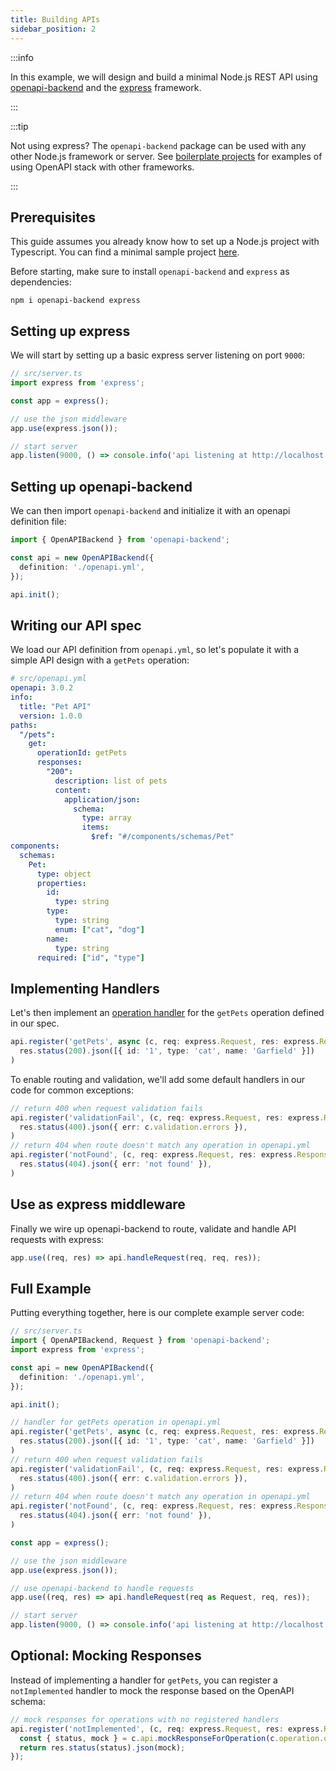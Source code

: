 ```yaml
---
title: Building APIs
sidebar_position: 2
---
```


:::info

In this example, we will design and build a minimal Node.js REST API using [openapi-backend](/docs/openapi-backend) and the [express](https://expressjs.com) framework.

:::

:::tip

Not using express? The `openapi-backend` package can be used with any other Node.js framework or server. See [boilerplate projects](/docs/examples/boilerplate/) for examples of using OpenAPI stack with other frameworks.

:::

## Prerequisites

This guide assumes you already know how to set up a Node.js project with Typescript. You can find a minimal sample project [here](https://github.com/anttiviljami/openapi-backend/tree/master/examples/express-typescript).

Before starting, make sure to install `openapi-backend` and `express` as dependencies:

```
npm i openapi-backend express
```

## Setting up express

We will start by setting up a basic express server listening on port `9000`:

```ts
// src/server.ts
import express from 'express';

const app = express();

// use the json middleware
app.use(express.json());

// start server
app.listen(9000, () => console.info('api listening at http://localhost:9000'));
```

## Setting up openapi-backend

We can then import `openapi-backend` and initialize it with an openapi definition file:

```ts
import { OpenAPIBackend } from 'openapi-backend';

const api = new OpenAPIBackend({
  definition: './openapi.yml',
});

api.init();
```

## Writing our API spec

We load our API definition from `openapi.yml`, so let's populate it with a simple API design with a `getPets` operation:

```yaml
# src/openapi.yml
openapi: 3.0.2
info:
  title: "Pet API"
  version: 1.0.0
paths:
  "/pets":
    get:
      operationId: getPets
      responses:
        "200":
          description: list of pets
          content:
            application/json:
              schema:
                type: array
                items:
                  $ref: "#/components/schemas/Pet"
components:
  schemas:
    Pet:
      type: object
      properties:
        id:
          type: string
        type:
          type: string
          enum: ["cat", "dog"]
        name:
          type: string
      required: ["id", "type"]
```

## Implementing Handlers

Let's then implement an [operation handler](/docs/openapi-backend/operation-handlers/) for the `getPets` operation defined in our spec.

```ts
api.register('getPets', async (c, req: express.Request, res: express.Response) =>
  res.status(200).json([{ id: '1', type: 'cat', name: 'Garfield' }])
)
```

To enable routing and validation, we'll add some default handlers in our code for common exceptions:

```ts
// return 400 when request validation fails
api.register('validationFail', (c, req: express.Request, res: express.Response) =>
  res.status(400).json({ err: c.validation.errors }),
)
// return 404 when route doesn't match any operation in openapi.yml
api.register('notFound', (c, req: express.Request, res: express.Response) =>
  res.status(404).json({ err: 'not found' }),
)
```


## Use as express middleware

Finally we wire up openapi-backend to route, validate and handle API requests with express:

```ts
app.use((req, res) => api.handleRequest(req, req, res));
```

## Full Example

Putting everything together, here is our complete example server code:

```ts
// src/server.ts
import { OpenAPIBackend, Request } from 'openapi-backend';
import express from 'express';

const api = new OpenAPIBackend({
  definition: './openapi.yml',
});

api.init();

// handler for getPets operation in openapi.yml
api.register('getPets', async (c, req: express.Request, res: express.Response) =>
  res.status(200).json([{ id: '1', type: 'cat', name: 'Garfield' }])
)
// return 400 when request validation fails
api.register('validationFail', (c, req: express.Request, res: express.Response) =>
  res.status(400).json({ err: c.validation.errors }),
)
// return 404 when route doesn't match any operation in openapi.yml
api.register('notFound', (c, req: express.Request, res: express.Response) =>
  res.status(404).json({ err: 'not found' }),
)

const app = express();

// use the json middleware
app.use(express.json());

// use openapi-backend to handle requests
app.use((req, res) => api.handleRequest(req as Request, req, res));

// start server
app.listen(9000, () => console.info('api listening at http://localhost:9000'));
```

## Optional: Mocking Responses

Instead of implementing a handler for `getPets`, you can register a `notImplemented` handler to mock the response based
on the OpenAPI schema:

```ts
// mock responses for operations with no registered handlers
api.register('notImplemented', (c, req: express.Request, res: express.Response) => {
  const { status, mock } = c.api.mockResponseForOperation(c.operation.operationId);
  return res.status(status).json(mock);
});
```